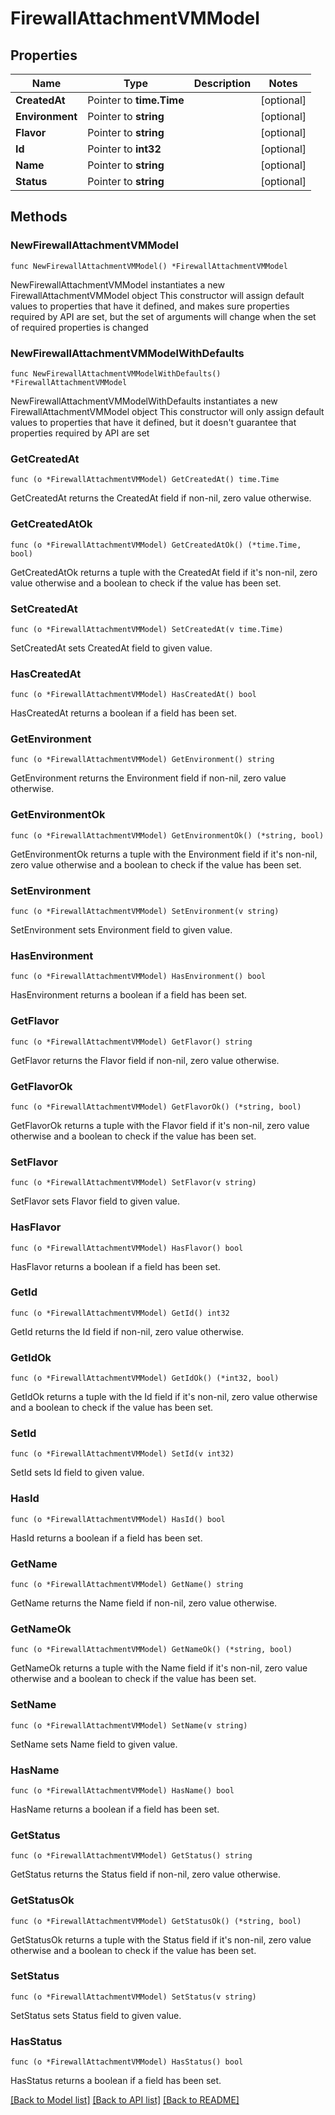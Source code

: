 # FirewallAttachmentVMModel

## Properties

Name | Type | Description | Notes
------------ | ------------- | ------------- | -------------
**CreatedAt** | Pointer to **time.Time** |  | [optional] 
**Environment** | Pointer to **string** |  | [optional] 
**Flavor** | Pointer to **string** |  | [optional] 
**Id** | Pointer to **int32** |  | [optional] 
**Name** | Pointer to **string** |  | [optional] 
**Status** | Pointer to **string** |  | [optional] 

## Methods

### NewFirewallAttachmentVMModel

`func NewFirewallAttachmentVMModel() *FirewallAttachmentVMModel`

NewFirewallAttachmentVMModel instantiates a new FirewallAttachmentVMModel object
This constructor will assign default values to properties that have it defined,
and makes sure properties required by API are set, but the set of arguments
will change when the set of required properties is changed

### NewFirewallAttachmentVMModelWithDefaults

`func NewFirewallAttachmentVMModelWithDefaults() *FirewallAttachmentVMModel`

NewFirewallAttachmentVMModelWithDefaults instantiates a new FirewallAttachmentVMModel object
This constructor will only assign default values to properties that have it defined,
but it doesn't guarantee that properties required by API are set

### GetCreatedAt

`func (o *FirewallAttachmentVMModel) GetCreatedAt() time.Time`

GetCreatedAt returns the CreatedAt field if non-nil, zero value otherwise.

### GetCreatedAtOk

`func (o *FirewallAttachmentVMModel) GetCreatedAtOk() (*time.Time, bool)`

GetCreatedAtOk returns a tuple with the CreatedAt field if it's non-nil, zero value otherwise
and a boolean to check if the value has been set.

### SetCreatedAt

`func (o *FirewallAttachmentVMModel) SetCreatedAt(v time.Time)`

SetCreatedAt sets CreatedAt field to given value.

### HasCreatedAt

`func (o *FirewallAttachmentVMModel) HasCreatedAt() bool`

HasCreatedAt returns a boolean if a field has been set.

### GetEnvironment

`func (o *FirewallAttachmentVMModel) GetEnvironment() string`

GetEnvironment returns the Environment field if non-nil, zero value otherwise.

### GetEnvironmentOk

`func (o *FirewallAttachmentVMModel) GetEnvironmentOk() (*string, bool)`

GetEnvironmentOk returns a tuple with the Environment field if it's non-nil, zero value otherwise
and a boolean to check if the value has been set.

### SetEnvironment

`func (o *FirewallAttachmentVMModel) SetEnvironment(v string)`

SetEnvironment sets Environment field to given value.

### HasEnvironment

`func (o *FirewallAttachmentVMModel) HasEnvironment() bool`

HasEnvironment returns a boolean if a field has been set.

### GetFlavor

`func (o *FirewallAttachmentVMModel) GetFlavor() string`

GetFlavor returns the Flavor field if non-nil, zero value otherwise.

### GetFlavorOk

`func (o *FirewallAttachmentVMModel) GetFlavorOk() (*string, bool)`

GetFlavorOk returns a tuple with the Flavor field if it's non-nil, zero value otherwise
and a boolean to check if the value has been set.

### SetFlavor

`func (o *FirewallAttachmentVMModel) SetFlavor(v string)`

SetFlavor sets Flavor field to given value.

### HasFlavor

`func (o *FirewallAttachmentVMModel) HasFlavor() bool`

HasFlavor returns a boolean if a field has been set.

### GetId

`func (o *FirewallAttachmentVMModel) GetId() int32`

GetId returns the Id field if non-nil, zero value otherwise.

### GetIdOk

`func (o *FirewallAttachmentVMModel) GetIdOk() (*int32, bool)`

GetIdOk returns a tuple with the Id field if it's non-nil, zero value otherwise
and a boolean to check if the value has been set.

### SetId

`func (o *FirewallAttachmentVMModel) SetId(v int32)`

SetId sets Id field to given value.

### HasId

`func (o *FirewallAttachmentVMModel) HasId() bool`

HasId returns a boolean if a field has been set.

### GetName

`func (o *FirewallAttachmentVMModel) GetName() string`

GetName returns the Name field if non-nil, zero value otherwise.

### GetNameOk

`func (o *FirewallAttachmentVMModel) GetNameOk() (*string, bool)`

GetNameOk returns a tuple with the Name field if it's non-nil, zero value otherwise
and a boolean to check if the value has been set.

### SetName

`func (o *FirewallAttachmentVMModel) SetName(v string)`

SetName sets Name field to given value.

### HasName

`func (o *FirewallAttachmentVMModel) HasName() bool`

HasName returns a boolean if a field has been set.

### GetStatus

`func (o *FirewallAttachmentVMModel) GetStatus() string`

GetStatus returns the Status field if non-nil, zero value otherwise.

### GetStatusOk

`func (o *FirewallAttachmentVMModel) GetStatusOk() (*string, bool)`

GetStatusOk returns a tuple with the Status field if it's non-nil, zero value otherwise
and a boolean to check if the value has been set.

### SetStatus

`func (o *FirewallAttachmentVMModel) SetStatus(v string)`

SetStatus sets Status field to given value.

### HasStatus

`func (o *FirewallAttachmentVMModel) HasStatus() bool`

HasStatus returns a boolean if a field has been set.


[[Back to Model list]](../README.md#documentation-for-models) [[Back to API list]](../README.md#documentation-for-api-endpoints) [[Back to README]](../README.md)


